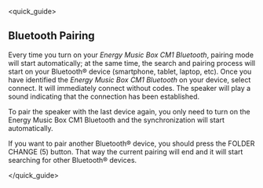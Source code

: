 <quick_guide>
## Bluetooth Pairing

Every time you turn on your *Energy Music Box CM1 Bluetooth*, pairing mode will start automatically; at the same time, the search and pairing process will start on your Bluetooth® device (smartphone, tablet, laptop, etc).  Once you have identified the *Energy Music Box CM1 Bluetooth* on your device, select connect. It will immediately connect without codes. The speaker will play a sound indicating that the connection has been established.

To pair the speaker with the last device again, you only need to turn on the Energy Music Box CM1 Bluetooth and the synchronization will start automatically.

If you want to pair another Bluetooth® device, you should press the FOLDER CHANGE (5) button. That way the current pairing will end and it will start searching for other Bluetooth® devices.


</quick_guide>
